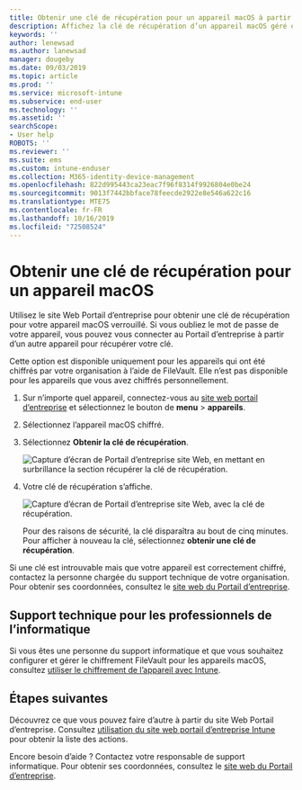 ```yaml
---
title: Obtenir une clé de récupération pour un appareil macOS à partir du site Web Portail d’entreprise Intune
description: Affichez la clé de récupération d’un appareil macOS géré et géré.
keywords: ''
author: lenewsad
ms.author: lanewsad
manager: dougeby
ms.date: 09/03/2019
ms.topic: article
ms.prod: ''
ms.service: microsoft-intune
ms.subservice: end-user
ms.technology: ''
ms.assetid: ''
searchScope:
- User help
ROBOTS: ''
ms.reviewer: ''
ms.suite: ems
ms.custom: intune-enduser
ms.collection: M365-identity-device-management
ms.openlocfilehash: 822d995443ca23eac7f96f8314f9926804e0be24
ms.sourcegitcommit: 9013f7442bbface78feecde2922e8e546a622c16
ms.translationtype: MTE75
ms.contentlocale: fr-FR
ms.lasthandoff: 10/16/2019
ms.locfileid: "72508524"
---
```

# <a name="get-a-recovery-key-for-a-macos-device"></a>Obtenir une clé de récupération pour un appareil macOS

Utilisez le site Web Portail d’entreprise pour obtenir une clé de récupération pour votre appareil macOS verrouillé. Si vous oubliez le mot de passe de votre appareil, vous pouvez vous connecter au Portail d’entreprise à partir d’un autre appareil pour récupérer votre clé.  

Cette option est disponible uniquement pour les appareils qui ont été chiffrés par votre organisation à l’aide de FileVault. Elle n’est pas disponible pour les appareils que vous avez chiffrés personnellement.

1. Sur n’importe quel appareil, connectez-vous au [site web portail d’entreprise](https://portal.manage.microsoft.com) et sélectionnez le bouton de **menu** > **appareils**.  
2. Sélectionnez l’appareil macOS chiffré.  
3. Sélectionnez **Obtenir la clé de récupération**.  

    ![Capture d’écran de Portail d’entreprise site Web, en mettant en surbrillance la section récupérer la clé de récupération.](./media/1907-recovery2-cpweb-intune.PNG)  

4. Votre clé de récupération s’affiche.

    ![Capture d’écran de Portail d’entreprise site Web, avec la clé de récupération.](./media/1907-recovery-cpweb-intune.PNG)  

    Pour des raisons de sécurité, la clé disparaîtra au bout de cinq minutes. Pour afficher à nouveau la clé, sélectionnez **obtenir une clé de récupération**.

Si une clé est introuvable mais que votre appareil est correctement chiffré, contactez la personne chargée du support technique de votre organisation. Pour obtenir ses coordonnées, consultez le [site web du Portail d’entreprise](https://go.microsoft.com/fwlink/?linkid=2010980).  

## <a name="it-pro-support"></a>Support technique pour les professionnels de l’informatique

Si vous êtes une personne du support informatique et que vous souhaitez configurer et gérer le chiffrement FileVault pour les appareils macOS, consultez [utiliser le chiffrement de l’appareil avec Intune](/intune/protect/encrypt-devices).

## <a name="next-steps"></a>Étapes suivantes

Découvrez ce que vous pouvez faire d’autre à partir du site Web Portail d’entreprise. Consultez [utilisation du site web portail d’entreprise Intune](using-the-intune-company-portal-website.md) pour obtenir la liste des actions.  

Encore besoin d’aide ? Contactez votre responsable de support informatique. Pour obtenir ses coordonnées, consultez le [site web du Portail d’entreprise](https://go.microsoft.com/fwlink/?linkid=2010980).  
